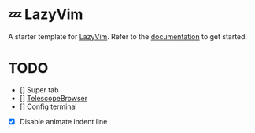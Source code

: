 # 💤 LazyVim

A starter template for [LazyVim](https://github.com/LazyVim/LazyVim).
Refer to the [documentation](https://lazyvim.github.io/installation) to get started.

# TODO
- [] Super tab
- [] [TelescopeBrowser](https://github.com/nvim-telescope/telescope-file-browser.nvim)
- [] Config terminal
- [x] Disable animate indent line
